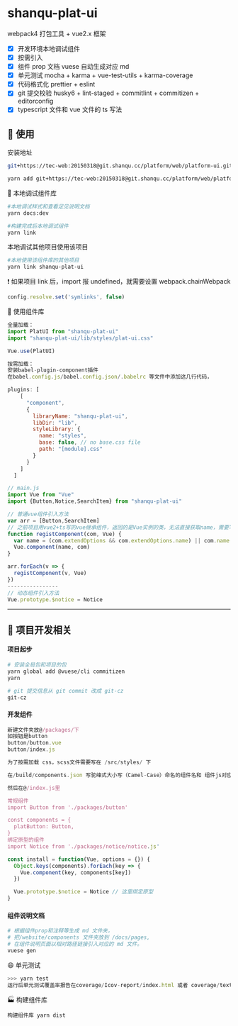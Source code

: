 # shanqu-plat-ui

webpack4 打包工具 + vue2.x 框架

- [x] 开发环境本地调试组件
- [x] 按需引入
- [x] 组件 prop 文档 vuese 自动生成对应 md
- [x] 单元测试 mocha + karma + vue-test-utils + karma-coverage
- [x] 代码格式化 prettier + eslint
- [x] git 提交校验 husky6 + lint-staged + commitlint + commitizen + editorconfig
- [x] typescript 文件和 vue 文件的 ts 写法

## :beers: 使用

安装地址

```sh
git+https://tec-web:20150318@git.shanqu.cc/platform/web/platform-ui.git#v0.1.0

yarn add git+https://tec-web:20150318@git.shanqu.cc/platform/web/platform-ui.git#v0.1.0
```

:running: 本地调试组件库

```sh
#本地调试样式和查看足见说明文档
yarn docs:dev

#构建完成后本地调试组件
yarn link
```

本地调试其他项目使用该项目

```sh
#本地使用该组件库的其他项目
yarn link shanqu-plat-ui
```

:heavy_exclamation_mark: 如果项目 link 后，import 报 undefined，就需要设置 webpack.chainWebpack

```js
config.resolve.set('symlinks', false)
```

:rocket: 使用组件库

```js
全量加载：
import PlatUI from "shanqu-plat-ui"
import "shanqu-plat-ui/lib/styles/plat-ui.css"

Vue.use(PlatUI)

按需加载：
安装babel-plugin-component插件
在babel.config.js/babel.config.json/.babelrc 等文件中添加这几行代码，

plugins: [
    [
      "component",
      {
        libraryName: "shanqu-plat-ui",
        libDir: "lib",
        styleLibrary: {
          name: "styles",
          base: false, // no base.css file
          path: "[module].css"
        }
      }
    ]
  ]

// main.js
import Vue from "Vue"
import {Button,Notice,SearchItem} from "shanqu-plat-ui"

// 普通vue组件引入方法
var arr = [Button,SearchItem]
// 之前项目用vue2+ts写的vue继承组件，返回的是Vue实例的类，无法直接获取name，需要写这个方法判断是继承的类或者是对象，并且由于按需加载的模块babel插件解析的问题，自定义的函数貌似无法直接调用这个引入的接口需要新的变量存储
function registComponent(com, Vue) {
  var name = (com.extendOptions && com.extendOptions.name) || com.name
  Vue.component(name, com)
}

arr.forEach(v => {
  registComponent(v, Vue)
})
----------------
// 动态组件引入方法
Vue.prototype.$notice = Notice
```

---

## :hammer: 项目开发相关

#### 项目起步

```sh
# 安装全局包和项目的包
yarn global add @vuese/cli commitizen
yarn

# git 提交信息从 git commit 改成 git-cz
git-cz
```

#### 开发组件

```js
新建文件夹放@/packages/下
如按钮是button
button/button.vue
button/index.js

为了按需加载 css，scss文件需要写在 /src/styles/ 下

在/build/components.json 写驼峰式大小写（Camel-Case）命名的组件名和 组件js对应的src位置

然后在@/index.js里

常规组件
import Button from './packages/button'

const components = {
  platButton: Button,
}
绑定原型的组件
import Notice from './packages/notice/notice.js'

const install = function(Vue, options = {}) {
  Object.keys(components).forEach(key => {
    Vue.component(key, components[key])
  })

  Vue.prototype.$notice = Notice // 这里绑定原型
}
```

#### 组件说明文档

```sh
# 根据组件prop和注释等生成 md 文件夹，
# 把/website/components 文件夹放到 /docs/pages,
# 在组件说明页面以相对路径链接引入对应的 md 文件。
vuese gen
```

:smile: 单元测试

```js
>>> yarn test
运行后单元测试覆盖率报告在coverage/Icov-report/index.html 或者 coverage/text.txt coverage/text-summary.txt
```

:factory:​ 构建组件库

```js
构建组件库 yarn dist
```

